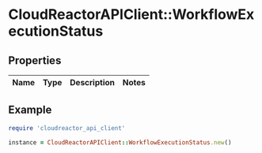 # CloudReactorAPIClient::WorkflowExecutionStatus

## Properties

| Name | Type | Description | Notes |
| ---- | ---- | ----------- | ----- |

## Example

```ruby
require 'cloudreactor_api_client'

instance = CloudReactorAPIClient::WorkflowExecutionStatus.new()
```


